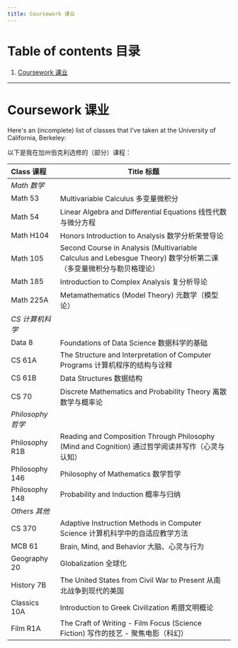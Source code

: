 ```yaml
---
title: Coursework 课业
---
```


# Table of contents 目录

1. [Coursework 课业](#coursework-课业)

***

# Coursework 课业

Here's an (incomplete) list of classes that I've taken at the University of California, Berkeley:

以下是我在加州伯克利选修的（部分）课程：

| Class 课程 | Title 标题 |
| :--- | --- |
| *Math 数学* | |
| Math 53 | Multivariable Calculus 多变量微积分 |
| Math 54 | Linear Algebra and Differential Equations 线性代数与微分方程 |
| Math H104 | Honors Introduction to Analysis 数学分析荣誉导论 |
| Math 105 | Second Course in Analysis (Multivariable Calculus and Lebesgue Theory) 数学分析第二课（多变量微积分与勒贝格理论） |
| Math 185 | Introduction to Complex Analysis 复分析导论 |
| Math 225A | Metamathematics (Model Theory) 元数学（模型论） |
| *CS 计算机科学* | |
| Data 8 | Foundations of Data Science 数据科学的基础 |
| CS 61A | The Structure and Interpretation of Computer Programs 计算机程序的结构与诠释 |
| CS 61B | Data Structures 数据结构 |
| CS 70 | Discrete Mathematics and Probability Theory 离散数学与概率论 |
| *Philosophy 哲学* | |
| Philosophy R1B | Reading and Composition Through Philosophy (Mind and Cognition) 通过哲学阅读并写作（心灵与认知）|
| Philosophy 146 | Philosophy of Mathematics 数学哲学 |
| Philosophy 148 | Probability and Induction 概率与归纳 |
| *Others 其他* | |
| CS 370 | Adaptive Instruction Methods in Computer Science 计算机科学中的自适应教学方法 |
| MCB 61 | Brain, Mind, and Behavior 大脑、心灵与行为 |
| Geography 20 | Globalization 全球化 |
| History 7B | The United States from Civil War to Present 从南北战争到现代的美国 |
| Classics 10A | Introduction to Greek Civilization 希腊文明概论 |
| Film R1A | The Craft of Writing - Film Focus (Science Fiction) 写作的技艺 - 聚焦电影（科幻） |